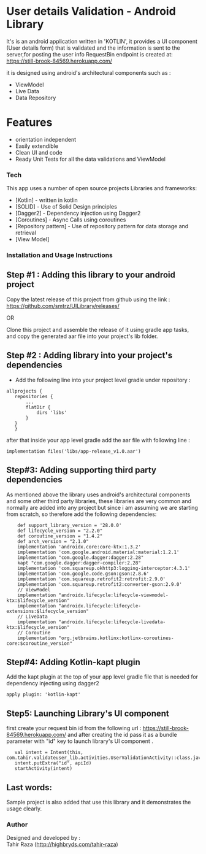 # User details Validation - Android Library
It's is an android application written in 'KOTLIN', it  provides a UI component (User details form) that is validated and the information is sent to the server,for posting the user info  RequestBin endpoint is created at:  
https://still-brook-84569.herokuapp.com/

it is designed using android's architectural components such as :

  - ViewModel
  - Live Data
  - Data Repository


# Features

  - orientation independent
  - Easily extendible
  - Clean UI and code
  - Ready Unit Tests for all the data validations and ViewModel


### Tech

This app uses a number of open source projects Libraries and frameworks:

* [Kotlin] - written in kotlin
* [SOLID] - Use of Solid Design principles
* [Dagger2] - Dependency injection using Dagger2
* [Coroutines] - Async Calls using coroutines
* [Repository pattern] - Use of repository pattern for data storage and retrieval
* [View Model]


### Installation and Usage Instructions

Step #1 : Adding this library to your android project
-----------------------------------------------------
Copy the latest release of this project from github using the link :
https://github.com/smtrz/UILibrary/releases/

OR

Clone this project and assemble the release of it using gradle app tasks, and copy the generated aar file into your project's lib folder.

Step #2 : Adding library into your project's dependencies
---------------------------------------------------------

- Add the following line into your project level gradle under repository :
 ```
 allprojects {
	repositories {
		...
		flatDir {
            dirs 'libs'
        }
	}
	}
 
 ```
 after that inside your app level gradle add the aar file with following line :
 ```
implementation files('libs/app-release_v1.0.aar')
```
Step#3: Adding supporting third party dependencies
--------------------------------------------------
As mentioned above the library uses android's architectural components and some other third party libraries, these libraries are very common and normally are added into any project but since i am assuming we are starting from scratch,
so therefore add the following dependencies:

```
    def support_library_version = '28.0.0'
    def lifecycle_version = "2.2.0"
    def coroutine_version = "1.4.2"
    def arch_version = "2.1.0"
    implementation 'androidx.core:core-ktx:1.3.2'
    implementation 'com.google.android.material:material:1.2.1'
    implementation "com.google.dagger:dagger:2.28"
    kapt "com.google.dagger:dagger-compiler:2.28"
    implementation 'com.squareup.okhttp3:logging-interceptor:4.3.1'
    implementation 'com.google.code.gson:gson:2.8.6'
    implementation 'com.squareup.retrofit2:retrofit:2.9.0'
    implementation 'com.squareup.retrofit2:converter-gson:2.9.0'
    // ViewModel
    implementation "androidx.lifecycle:lifecycle-viewmodel-ktx:$lifecycle_version"
    implementation "androidx.lifecycle:lifecycle-extensions:$lifecycle_version"
    // LiveData
    implementation "androidx.lifecycle:lifecycle-livedata-ktx:$lifecycle_version"
    // Coroutine
    implementation "org.jetbrains.kotlinx:kotlinx-coroutines-core:$coroutine_version"
```

Step#4: Adding Kotlin-kapt plugin
---------------------------------
Add the kapt plugin at the top of your app level gradle file that is needed for dependency injecting using dagger2
```
apply plugin: 'kotlin-kapt'
```
Step5: Launching Library's UI component
---------------------------------------
first create your request bin id from the following url :
https://still-brook-84569.herokuapp.com/
and after creating the id pass it as a bundle parameter with "id" key to launch library's UI component .
```
   val intent = Intent(this, com.tahir.validateuser_lib.activities.UserValidationActivity::class.java)
   intent.putExtra("id", apiId)
   startActivity(intent)
```
Last words:
-----------
Sample project is also added that use this library and it demonstrates the usage clearly.


###  Author
Designed and developed by :<br/>
Tahir Raza (http://highbryds.com/tahir-raza)

